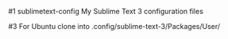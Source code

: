 #1 sublimetext-config
My Sublime Text 3 configuration files


#3 For Ubuntu
clone into .config/sublime-text-3/Packages/User/
